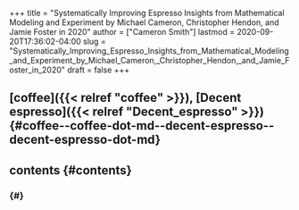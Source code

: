 +++
title = "Systematically Improving Espresso Insights from Mathematical Modeling and Experiment by Michael Cameron, Christopher Hendon, and Jamie Foster in 2020"
author = ["Cameron Smith"]
lastmod = 2020-09-20T17:36:02-04:00
slug = "Systematically_Improving_Espresso_Insights_from_Mathematical_Modeling_and_Experiment_by_Michael_Cameron,_Christopher_Hendon,_and_Jamie_Foster_in_2020"
draft = false
+++

## [coffee]({{< relref "coffee" >}}), [Decent espresso]({{< relref "Decent_espresso" >}}) {#coffee--coffee-dot-md--decent-espresso--decent-espresso-dot-md}


## contents {#contents}


###  {#}
